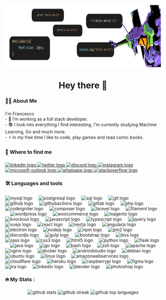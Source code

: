 <div align="center">
  <img height="200" src="https://raw.githubusercontent.com/Franky5831/Franky5831/main/banner.png"  />
</div>

###

<h1 align="center">Hey there 👋</h1>

###

<h3 align="left">🧑‍💻  About Me</h3>

###

<p align="left">
  I'm Francesco<br>
  - 🔭 I’m working as a full stack developer.<br>
  - 📚 I look into everything I find interesting, I'm currently studying Machine Learning, Go and much more.<br>
  - ⚡ In my free time I like to code, play games and read comic books.
</p>

###

<p align="left"></p>

###

<h3 align="left">📱  Where to find me</h3>

###

<div align="left">
  <a href="https://www.linkedin.com/in/francesco-ciannavei/" target="_blank">
    <img src="https://raw.githubusercontent.com/maurodesouza/profile-readme-generator/master/src/assets/icons/social/linkedin/default.svg" width="52" height="40" alt="linkedin logo"/>
  </a>
  <a href="https://x.com/Franky5831" target="_blank">
    <img src="https://raw.githubusercontent.com/maurodesouza/profile-readme-generator/master/src/assets/icons/social/twitter/default.svg" width="52" height="40" alt="twitter logo"/>
  </a>
  <a href="https://discord.com/channels/@me/445210796767838208" target="_blank">
    <img src="https://raw.githubusercontent.com/maurodesouza/profile-readme-generator/master/src/assets/icons/social/discord/default.svg" width="52" height="40" alt="discord logo"/>
  </a>
  <a href="https://www.instagram.com/francescociannavei/" target="_blank">
    <img src="https://raw.githubusercontent.com/maurodesouza/profile-readme-generator/master/src/assets/icons/social/instagram/default.svg" width="52" height="40" alt="instagram logo"/>
  </a>
  <a href="mailto:francesco@ciannavei.dev" target="_blank">
    <img src="https://raw.githubusercontent.com/maurodesouza/profile-readme-generator/master/src/assets/icons/social/microsoft-outlook/default.svg" width="52" height="40" alt="microsoft-outlook logo"/>
  </a>
  <a href="https://wa.me/3713983105" target="_blank">
    <img src="https://raw.githubusercontent.com/maurodesouza/profile-readme-generator/master/src/assets/icons/social/whatsapp/default.svg" width="52" height="40" alt="whatsapp logo"/>
  </a>
  <a href="https://stackoverflow.com/users/13599162/franky" target="_blank">
    <img src="https://raw.githubusercontent.com/maurodesouza/profile-readme-generator/master/src/assets/icons/social/stackoverflow/default.svg" width="52" height="40" alt="stackoverflow logo"/>
  </a>
</div>

###

<p align="left"></p>

###

<h3 align="left">🛠 Languages and tools</h3>

###

<div align="left">
  <img src="https://cdn.jsdelivr.net/gh/devicons/devicon/icons/mysql/mysql-original.svg" height="40" width="40" alt="mysql logo"/>
  <img width="12" />
  <img src="https://cdn.jsdelivr.net/gh/devicons/devicon/icons/postgresql/postgresql-original.svg" height="40" width="40" alt="postgresql logo"/>
  <img width="12" />
  <img src="https://cdn.jsdelivr.net/gh/devicons/devicon@latest/icons/sqldeveloper/sqldeveloper-original.svg"  height="40" width="40" alt="sql logo"/>
  <img width="12" />
  <img src="https://cdn.jsdelivr.net/gh/devicons/devicon/icons/git/git-original.svg" height="40" width="40" alt="git logo"/>
  <img width="12" />
  <img src="https://cdn.jsdelivr.net/gh/devicons/devicon/icons/github/github-original.svg" height="40" width="40" alt="github logo"/>
  <img width="12" />
  <img src="https://cdn.jsdelivr.net/gh/devicons/devicon@latest/icons/githubactions/githubactions-original-wordmark.svg"  height="40" width="40" alt="githubactions logo"/>
  <img width="12" />
  <img src="https://cdn.jsdelivr.net/gh/devicons/devicon@latest/icons/gitlab/gitlab-original.svg"  height="40" width="40" alt="gitlab logo"/>
  <img width="12" />
  <img src="https://cdn.jsdelivr.net/gh/devicons/devicon/icons/php/php-original.svg" height="40" width="40" alt="php logo"/>
  <img width="12" />
  <img src="https://cdn.jsdelivr.net/gh/devicons/devicon/icons/codeigniter/codeigniter-plain.svg" height="40" width="40" alt="codeigniter logo"/>
  <img width="12" />
  <img src="https://cdn.jsdelivr.net/gh/devicons/devicon/icons/composer/composer-original.svg" height="40" width="40" alt="composer logo"/>
  <img width="12" />
  <img src="https://cdn.jsdelivr.net/gh/devicons/devicon/icons/laravel/laravel-original.svg" height="40" width="40" alt="laravel logo"/>
  <img width="12" />
  <img src="https://cdn.jsdelivr.net/gh/devicons/devicon/icons/filamentphp/filamentphp-original.svg" height="40" width="40" alt="filament logo" />
  <img width="12" />
  <img src="https://cdn.jsdelivr.net/gh/devicons/devicon/icons/wordpress/wordpress-original.svg" height="40" width="40" alt="wordpress logo"/>
  <img width="12" />
  <img src="https://cdn.jsdelivr.net/gh/devicons/devicon/icons/woocommerce/woocommerce-original.svg" height="40" width="40" alt="woocommerce logo"/>
  <img width="12" />
  <img src="https://cdn.jsdelivr.net/gh/devicons/devicon/icons/magento/magento-original.svg" height="40" width="40" alt="magento logo"/>
  <img width="12" />
  <img src="https://cdn.jsdelivr.net/gh/devicons/devicon/icons/knockout/knockout-plain-wordmark.svg" height="40" width="40" alt="knockout logo"/>
  <img width="12" />
  <img src="https://cdn.jsdelivr.net/gh/devicons/devicon/icons/javascript/javascript-original.svg" height="40" width="40" alt="javascript logo"/>
  <img width="12" />
  <img src="https://cdn.jsdelivr.net/gh/devicons/devicon/icons/typescript/typescript-original.svg" height="40" width="40" alt="typescript logo"/>
  <img width="12" />
  <img src="https://cdn.jsdelivr.net/gh/devicons/devicon/icons/jquery/jquery-original.svg" height="40" width="40" alt="jquery logo"/>
  <img width="12" />
  <img src="https://cdn.jsdelivr.net/gh/devicons/devicon@latest/icons/vuejs/vuejs-original-wordmark.svg"  height="40" width="40" alt="vuejs logo"/>
  <img width="12" />
  <img src="https://cdn.jsdelivr.net/gh/devicons/devicon/icons/react/react-original.svg" height="40" width="40" alt="react logo"/>
  <img width="12" />
  <img src="https://cdn.jsdelivr.net/gh/devicons/devicon/icons/nextjs/nextjs-original.svg" height="40" width="40" alt="nextjs logo"/>
  <img width="12" />
  <img src="https://cdn.jsdelivr.net/gh/devicons/devicon/icons/angularjs/angularjs-original.svg" height="40" width="40" alt="angularjs logo"/>
  <img width="12" />
  <img src="https://cdn.jsdelivr.net/gh/devicons/devicon/icons/electron/electron-original.svg" height="40" width="40" alt="electron logo"/>
  <img width="12" />
  <img src="https://cdn.jsdelivr.net/gh/devicons/devicon/icons/nodejs/nodejs-original.svg" height="40" width="40" alt="nodejs logo"/>
  <img width="12" />
  <img src="https://cdn.jsdelivr.net/gh/devicons/devicon/icons/npm/npm-original-wordmark.svg" height="40" width="40" alt="npm logo"/>
  <img width="12" />
  <img src="https://cdn.jsdelivr.net/gh/devicons/devicon@latest/icons/pm2/pm2-original.svg" height="40" width="40" alt="pm2 logo" />
  <img width="12" />
  <img src="https://cdn.jsdelivr.net/gh/devicons/devicon/icons/discordjs/discordjs-original.svg" height="40" width="40" alt="discordjs logo"/>
  <img width="12" />
  <img src="https://cdn.jsdelivr.net/gh/devicons/devicon/icons/gulp/gulp-plain.svg" height="40" width="40" alt="gulp logo"/>
  <img width="12" />
  <img src="https://cdn.jsdelivr.net/gh/devicons/devicon/icons/bootstrap/bootstrap-original.svg" height="40" width="40" alt="bootstrap logo"/>
  <img width="12" />
  <img src="https://cdn.jsdelivr.net/gh/devicons/devicon/icons/less/less-plain-wordmark.svg" height="40" width="40" alt="less logo"/>
  <img width="12" />
  <img src="https://cdn.jsdelivr.net/gh/devicons/devicon/icons/sass/sass-original.svg" height="40" width="40" alt="sass logo"/>
  <img width="12" />
  <img src="https://cdn.jsdelivr.net/gh/devicons/devicon/icons/css3/css3-original.svg" height="40" width="40" alt="css3 logo"/>
  <img width="12" />
  <img src="https://cdn.jsdelivr.net/gh/devicons/devicon/icons/html5/html5-original.svg" height="40" width="40" alt="html5 logo"/>
  <img width="12" />
  <img src="https://cdn.jsdelivr.net/gh/devicons/devicon/icons/python/python-original.svg" height="40" width="40" alt="python logo"/>
  <img width="12" />
  <img src="https://cdn.jsdelivr.net/gh/devicons/devicon@latest/icons/flask/flask-original-wordmark.svg"  height="40" width="40" alt="flask logo"/>
  <img width="12" />
  <img src="https://cdn.jsdelivr.net/gh/devicons/devicon/icons/java/java-original.svg" height="40" width="40" alt="java logo"/>
  <img width="12" />
  <img src="https://cdn.jsdelivr.net/gh/devicons/devicon/icons/go/go-original.svg" height="40" width="40" alt="go logo"/>
  <img width="12" />
  <img src="https://cdn.jsdelivr.net/gh/devicons/devicon/icons/bash/bash-original.svg" height="40" width="40" alt="bash logo"/>
  <img width="12" />
  <img src="https://cdn.jsdelivr.net/gh/devicons/devicon@latest/icons/zsh/zsh-original.svg"  height="40" width="40" alt="zsh logo"/>
  <img width="12" />
  <img src="https://cdn.jsdelivr.net/gh/devicons/devicon/icons/apache/apache-original.svg" height="40" width="40" alt="apache logo"/>
  <img width="12" />
  <img src="https://cdn.jsdelivr.net/gh/devicons/devicon@latest/icons/nginx/nginx-original.svg"  height="40" width="40" alt="nginx logo"/>
  <img width="12" />
  <img src="https://cdn.jsdelivr.net/gh/devicons/devicon/icons/docker/docker-original.svg" height="40" width="40" alt="docker logo"/>
  <img width="12" />
  <img src="https://cdn.jsdelivr.net/gh/devicons/devicon/icons/androidstudio/androidstudio-original.svg" height="40" width="40" alt="androidstudio logo"/>
  <img width="12" />
  <img src="https://cdn.jsdelivr.net/gh/devicons/devicon/icons/debian/debian-original.svg" height="40" width="40" alt="debian logo"/>
  <img width="12" />
  <img src="https://cdn.jsdelivr.net/gh/devicons/devicon@latest/icons/ubuntu/ubuntu-original.svg"  height="40" width="40" alt="ubuntu logo"/>
  <img width="12" />
  <img src="https://cdn.jsdelivr.net/gh/devicons/devicon/icons/linux/linux-original.svg" height="40" width="40" alt="linux logo"/>
  <img width="12" />
  <img src="https://cdn.jsdelivr.net/gh/devicons/devicon/icons/amazonwebservices/amazonwebservices-line-wordmark.svg" height="40" width="40" alt="amazonwebservices logo"/>
  <img width="12" />
  <img src="https://cdn.jsdelivr.net/gh/devicons/devicon/icons/cloudflare/cloudflare-original.svg"  height="40" width="40" alt="cloudflare logo" />
  <img width="12" />
  <img src="https://cdn.jsdelivr.net/gh/devicons/devicon/icons/heroku/heroku-original.svg" height="40" width="40" alt="heroku logo"/>
  <img width="12" />
  <img src="https://cdn.jsdelivr.net/gh/devicons/devicon/icons/raspberrypi/raspberrypi-original.svg" height="40" width="40" alt="raspberrypi logo"/>
  <img width="12" />
  <img src="https://cdn.jsdelivr.net/gh/devicons/devicon/icons/figma/figma-original.svg" height="40" width="40" alt="figma logo"/>
  <img width="12" />
  <img src="https://cdn.jsdelivr.net/gh/devicons/devicon/icons/jira/jira-original.svg" height="40" width="40" alt="jira logo"/>
  <img width="12" />
  <img src="https://cdn.jsdelivr.net/gh/devicons/devicon/icons/linkedin/linkedin-original.svg" height="40" width="40" alt="linkedin logo"/>
  <img width="12" />
  <img src="https://cdn.jsdelivr.net/gh/devicons/devicon/icons/blender/blender-original.svg" height="40" width="40" alt="blender logo"/>
  <img width="12" />
  <img src="https://cdn.jsdelivr.net/gh/devicons/devicon/icons/photoshop/photoshop-plain.svg" height="40" width="40" alt="photoshop logo"/>
</div>

###

<p align="left"></p>

###

<h3 align="left">🔥   My Stats :</h3>

###

<div align="center">
  

<img class="output" src="https://gh-stats.deoxy.dev/api?username=Franky5831&amp;theme=darcula&amp;show_icons=true&amp;hide_border=true&amp;count_private=true&amp;v=1" alt="github stats">
<img class="output" src="https://github-readme-streak-stats.herokuapp.com/?user=Franky5831&amp;theme=darcula&amp;hide_border=true&amp;v=1" alt="github streak">
<img class="output" src="https://github-readme-stats.vercel.app/api/top-langs/?username=Franky5831&amp;theme=darcula&amp;show_icons=true&amp;hide_border=true&amp;layout=compact&amp;v=1" alt="github top languages">
  
</div>

###
